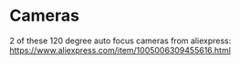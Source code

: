 # Cameras
2 of these 120 degree auto focus cameras from aliexpress: https://www.aliexpress.com/item/1005006309455616.html 
